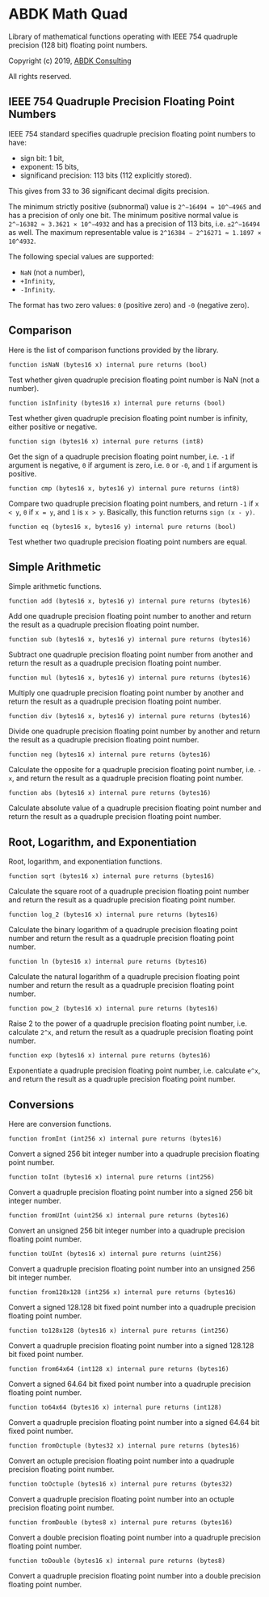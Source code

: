 ABDK Math Quad
==============

Library of mathematical functions operating with IEEE 754 quadruple precision
(128 bit) floating point numbers.

Copyright (c) 2019, [ABDK Consulting](https://abdk.consulting/)

All rights reserved.

IEEE 754 Quadruple Precision Floating Point Numbers
---------------------------------------------------

IEEE 754 standard specifies quadruple precision floating point numbers to have:

* sign bit: 1 bit,
* exponent: 15 bits,
* significand precision: 113 bits (112 explicitly stored).

This gives from 33 to 36 significant decimal digits precision.

The minimum strictly positive (subnormal) value is `2^−16494 ≈ 10^−4965`
and has a precision of only one bit.  The minimum positive normal value is
`2^−16382 ≈ 3.3621 × 10^−4932` and has a precision of 113 bits, i.e.
`±2^−16494` as well.  The maximum representable value is
`2^16384 − 2^16271 ≈ 1.1897 × 10^4932`.

The following special values are supported:

* `NaN` (not a number),
* `+Infinity`,
* `-Infinity`.

The format has two zero values: `0` (positive zero) and `-0` (negative zero).

Comparison
----------

Here is the list of comparison functions provided by the library.

    function isNaN (bytes16 x) internal pure returns (bool)

Test whether given quadruple precision floating point number is NaN (not a
number).

    function isInfinity (bytes16 x) internal pure returns (bool)

Test whether given quadruple precision floating point number is infinity, either
positive or negative.

    function sign (bytes16 x) internal pure returns (int8)

Get the sign of a quadruple precision floating point number, i.e. `-1` if
argument is negative, `0` if argument is zero, i.e. `0` or `-0`, and `1` if
argument is positive.

    function cmp (bytes16 x, bytes16 y) internal pure returns (int8)

Compare two quadruple precision floating point numbers, and return `-1` if
`x < y`, `0` if `x = y`, and `1` is `x > y`.  Basically, this function
returns `sign (x - y)`.

    function eq (bytes16 x, bytes16 y) internal pure returns (bool)

Test whether two quadruple precision floating point numbers are equal.

Simple Arithmetic
-----------------

Simple arithmetic functions.

    function add (bytes16 x, bytes16 y) internal pure returns (bytes16)

Add one quadruple precision floating point number to another and return the
result as a quadruple precision floating point number.

    function sub (bytes16 x, bytes16 y) internal pure returns (bytes16)

Subtract one quadruple precision floating point number from another and
return the result as a quadruple precision floating point number.

    function mul (bytes16 x, bytes16 y) internal pure returns (bytes16)

Multiply one quadruple precision floating point number by another and return the
result as a quadruple precision floating point number.

    function div (bytes16 x, bytes16 y) internal pure returns (bytes16)

Divide one quadruple precision floating point number by another and return the
result as a quadruple precision floating point number.

    function neg (bytes16 x) internal pure returns (bytes16)

Calculate the opposite for a quadruple precision floating point number, i.e.
`-x`, and return the result as a quadruple precision floating point number.

    function abs (bytes16 x) internal pure returns (bytes16)

Calculate absolute value of a quadruple precision floating point number and
return the result as a quadruple precision floating point number.

Root, Logarithm, and Exponentiation
-----------------------------------

Root, logarithm, and exponentiation functions.

    function sqrt (bytes16 x) internal pure returns (bytes16)

Calculate the square root of a quadruple precision floating point number and
return the result as a quadruple precision floating point number.

    function log_2 (bytes16 x) internal pure returns (bytes16)

Calculate the binary logarithm of a quadruple precision floating point number
and return the result as a quadruple precision floating point number.

    function ln (bytes16 x) internal pure returns (bytes16)

Calculate the natural logarithm of a quadruple precision floating point number
and return the result as a quadruple precision floating point number.

    function pow_2 (bytes16 x) internal pure returns (bytes16)

Raise 2 to the power of a quadruple precision floating point number, i.e.
calculate `2^x`,  and return the result as a quadruple precision floating
point number.

    function exp (bytes16 x) internal pure returns (bytes16)

Exponentiate a quadruple precision floating point number, i.e. calculate
`e^x`,  and return the result as a quadruple precision floating point number.

Conversions
-----------

Here are conversion functions.

    function fromInt (int256 x) internal pure returns (bytes16)

Convert a signed 256 bit integer number into a quadruple precision floating
point number.

    function toInt (bytes16 x) internal pure returns (int256)

Convert a quadruple precision floating point number into a signed 256 bit
integer number.

    function fromUInt (uint256 x) internal pure returns (bytes16)

Convert an unsigned 256 bit integer number into a quadruple precision floating
point number.

    function toUInt (bytes16 x) internal pure returns (uint256)

Convert a quadruple precision floating point number into an unsigned 256 bit
integer number.

    function from128x128 (int256 x) internal pure returns (bytes16)

Convert a signed 128.128 bit fixed point number into a quadruple precision
floating point number.

    function to128x128 (bytes16 x) internal pure returns (int256)

Convert a quadruple precision floating point number into a signed 128.128 bit
fixed point number.

    function from64x64 (int128 x) internal pure returns (bytes16)

Convert a signed 64.64 bit fixed point number into a quadruple precision
floating point number.

    function to64x64 (bytes16 x) internal pure returns (int128)

Convert a quadruple precision floating point number into a signed 64.64 bit
fixed point number.

    function fromOctuple (bytes32 x) internal pure returns (bytes16)

Convert an octuple precision floating point number into a quadruple precision
floating point number.

    function toOctuple (bytes16 x) internal pure returns (bytes32)

Convert a quadruple precision floating point number into an octuple precision
floating point number.

    function fromDouble (bytes8 x) internal pure returns (bytes16)

Convert a double precision floating point number into a quadruple precision
floating point number.

    function toDouble (bytes16 x) internal pure returns (bytes8)

Convert a quadruple precision floating point number into a double precision
floating point number.